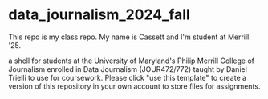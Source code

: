 # data_journalism_2024_fall

This repo is my class repo. My name is Cassett and I'm student at Merrill. '25.


a shell for students at the University of Maryland's Philip Merrill College of Journalism enrolled in Data Journalism (JOUR472/772) taught by Daniel Trielli to use for coursework.  Please click "use this template" to create a version of this repository in your own account to store files for assignments.
